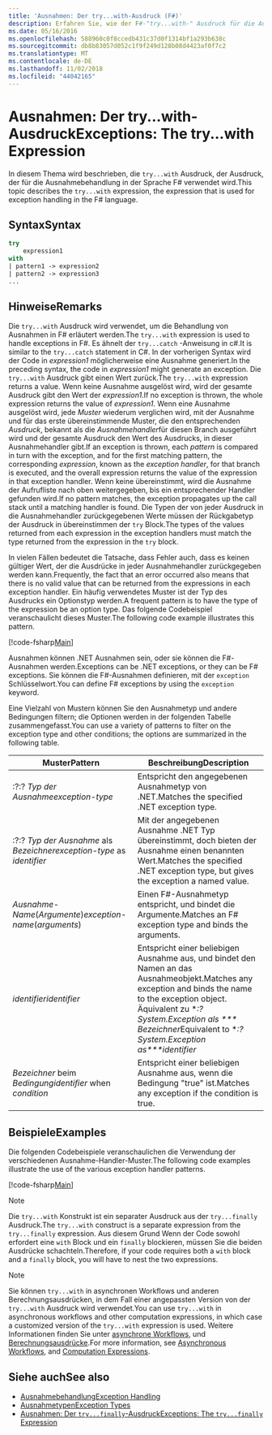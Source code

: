 ```yaml
---
title: 'Ausnahmen: Der try...with-Ausdruck (F#)'
description: Erfahren Sie, wie der F#-"try...with-" Ausdruck für die Ausnahmebehandlung zu verwenden.
ms.date: 05/16/2016
ms.openlocfilehash: 588960c0f8ccedb431c37d0f1314bf1a293b638c
ms.sourcegitcommit: db8b83057d052c1f9f249d128b08d4423af0f7c2
ms.translationtype: MT
ms.contentlocale: de-DE
ms.lasthandoff: 11/02/2018
ms.locfileid: "44042165"
---
```

# <a name="exceptions-the-trywith-expression"></a><span data-ttu-id="27f6b-103">Ausnahmen: Der try...with-Ausdruck</span><span class="sxs-lookup"><span data-stu-id="27f6b-103">Exceptions: The try...with Expression</span></span>

<span data-ttu-id="27f6b-104">In diesem Thema wird beschrieben, die `try...with` Ausdruck, der Ausdruck, der für die Ausnahmebehandlung in der Sprache F# verwendet wird.</span><span class="sxs-lookup"><span data-stu-id="27f6b-104">This topic describes the `try...with` expression, the expression that is used for exception handling in the F# language.</span></span>

## <a name="syntax"></a><span data-ttu-id="27f6b-105">Syntax</span><span class="sxs-lookup"><span data-stu-id="27f6b-105">Syntax</span></span>

```fsharp
try
    expression1
with
| pattern1 -> expression2
| pattern2 -> expression3
...
```

## <a name="remarks"></a><span data-ttu-id="27f6b-106">Hinweise</span><span class="sxs-lookup"><span data-stu-id="27f6b-106">Remarks</span></span>

<span data-ttu-id="27f6b-107">Die `try...with` Ausdruck wird verwendet, um die Behandlung von Ausnahmen in F# erläutert werden.</span><span class="sxs-lookup"><span data-stu-id="27f6b-107">The `try...with` expression is used to handle exceptions in F#.</span></span> <span data-ttu-id="27f6b-108">Es ähnelt der `try...catch` -Anweisung in c#.</span><span class="sxs-lookup"><span data-stu-id="27f6b-108">It is similar to the `try...catch` statement in C#.</span></span> <span data-ttu-id="27f6b-109">In der vorherigen Syntax wird der Code in *expression1* möglicherweise eine Ausnahme generiert.</span><span class="sxs-lookup"><span data-stu-id="27f6b-109">In the preceding syntax, the code in *expression1* might generate an exception.</span></span> <span data-ttu-id="27f6b-110">Die `try...with` Ausdruck gibt einen Wert zurück.</span><span class="sxs-lookup"><span data-stu-id="27f6b-110">The `try...with` expression returns a value.</span></span> <span data-ttu-id="27f6b-111">Wenn keine Ausnahme ausgelöst wird, wird der gesamte Ausdruck gibt den Wert der *expression1*.</span><span class="sxs-lookup"><span data-stu-id="27f6b-111">If no exception is thrown, the whole expression returns the value of *expression1*.</span></span> <span data-ttu-id="27f6b-112">Wenn eine Ausnahme ausgelöst wird, jede *Muster* wiederum verglichen wird, mit der Ausnahme und für das erste übereinstimmende Muster, die den entsprechenden *Ausdruck*, bekannt als die *Ausnahmehandler*für diesen Branch ausgeführt wird und der gesamte Ausdruck den Wert des Ausdrucks, in dieser Ausnahmehandler gibt.</span><span class="sxs-lookup"><span data-stu-id="27f6b-112">If an exception is thrown, each *pattern* is compared in turn with the exception, and for the first matching pattern, the corresponding *expression*, known as the *exception handler*, for that branch is executed, and the overall expression returns the value of the expression in that exception handler.</span></span> <span data-ttu-id="27f6b-113">Wenn keine übereinstimmt, wird die Ausnahme der Aufrufliste nach oben weitergegeben, bis ein entsprechender Handler gefunden wird.</span><span class="sxs-lookup"><span data-stu-id="27f6b-113">If no pattern matches, the exception propagates up the call stack until a matching handler is found.</span></span> <span data-ttu-id="27f6b-114">Die Typen der von jeder Ausdruck in die Ausnahmehandler zurückgegebenen Werte müssen der Rückgabetyp der Ausdruck in übereinstimmen der `try` Block.</span><span class="sxs-lookup"><span data-stu-id="27f6b-114">The types of the values returned from each expression in the exception handlers must match the type returned from the expression in the `try` block.</span></span>

<span data-ttu-id="27f6b-115">In vielen Fällen bedeutet die Tatsache, dass Fehler auch, dass es keinen gültiger Wert, der die Ausdrücke in jeder Ausnahmehandler zurückgegeben werden kann.</span><span class="sxs-lookup"><span data-stu-id="27f6b-115">Frequently, the fact that an error occurred also means that there is no valid value that can be returned from the expressions in each exception handler.</span></span> <span data-ttu-id="27f6b-116">Ein häufig verwendetes Muster ist der Typ des Ausdrucks ein Optionstyp werden.</span><span class="sxs-lookup"><span data-stu-id="27f6b-116">A frequent pattern is to have the type of the expression be an option type.</span></span> <span data-ttu-id="27f6b-117">Das folgende Codebeispiel veranschaulicht dieses Muster.</span><span class="sxs-lookup"><span data-stu-id="27f6b-117">The following code example illustrates this pattern.</span></span>

[!code-fsharp[Main](../../../../samples/snippets/fsharp/lang-ref-2/snippet5601.fs)]

<span data-ttu-id="27f6b-118">Ausnahmen können .NET Ausnahmen sein, oder sie können die F#-Ausnahmen werden.</span><span class="sxs-lookup"><span data-stu-id="27f6b-118">Exceptions can be .NET exceptions, or they can be F# exceptions.</span></span> <span data-ttu-id="27f6b-119">Sie können die F#-Ausnahmen definieren, mit der `exception` Schlüsselwort.</span><span class="sxs-lookup"><span data-stu-id="27f6b-119">You can define F# exceptions by using the `exception` keyword.</span></span>

<span data-ttu-id="27f6b-120">Eine Vielzahl von Mustern können Sie den Ausnahmetyp und andere Bedingungen filtern; die Optionen werden in der folgenden Tabelle zusammengefasst.</span><span class="sxs-lookup"><span data-stu-id="27f6b-120">You can use a variety of patterns to filter on the exception type and other conditions; the options are summarized in the following table.</span></span>

|<span data-ttu-id="27f6b-121">Muster</span><span class="sxs-lookup"><span data-stu-id="27f6b-121">Pattern</span></span>|<span data-ttu-id="27f6b-122">Beschreibung</span><span class="sxs-lookup"><span data-stu-id="27f6b-122">Description</span></span>|
|-------|-----------|
|<span data-ttu-id="27f6b-123">:?</span><span class="sxs-lookup"><span data-stu-id="27f6b-123">:?</span></span> <span data-ttu-id="27f6b-124">*Typ der Ausnahme*</span><span class="sxs-lookup"><span data-stu-id="27f6b-124">*exception-type*</span></span>|<span data-ttu-id="27f6b-125">Entspricht den angegebenen Ausnahmetyp von .NET.</span><span class="sxs-lookup"><span data-stu-id="27f6b-125">Matches the specified .NET exception type.</span></span>|
|<span data-ttu-id="27f6b-126">:?</span><span class="sxs-lookup"><span data-stu-id="27f6b-126">:?</span></span> <span data-ttu-id="27f6b-127">*Typ der Ausnahme* als *Bezeichner*</span><span class="sxs-lookup"><span data-stu-id="27f6b-127">*exception-type* as *identifier*</span></span>|<span data-ttu-id="27f6b-128">Mit der angegebenen Ausnahme .NET Typ übereinstimmt, doch bieten der Ausnahme einen benannten Wert.</span><span class="sxs-lookup"><span data-stu-id="27f6b-128">Matches the specified .NET exception type, but gives the exception a named value.</span></span>|
|<span data-ttu-id="27f6b-129">*Ausnahme-Name*(*Argumente*)</span><span class="sxs-lookup"><span data-stu-id="27f6b-129">*exception-name*(*arguments*)</span></span>|<span data-ttu-id="27f6b-130">Einen F#-Ausnahmetyp entspricht, und bindet die Argumente.</span><span class="sxs-lookup"><span data-stu-id="27f6b-130">Matches an F# exception type and binds the arguments.</span></span>|
|<span data-ttu-id="27f6b-131">*identifier*</span><span class="sxs-lookup"><span data-stu-id="27f6b-131">*identifier*</span></span>|<span data-ttu-id="27f6b-132">Entspricht einer beliebigen Ausnahme aus, und bindet den Namen an das Ausnahmeobjekt.</span><span class="sxs-lookup"><span data-stu-id="27f6b-132">Matches any exception and binds the name to the exception object.</span></span> <span data-ttu-id="27f6b-133">Äquivalent zu \**:? System.Exception als \*\*\* Bezeichner*</span><span class="sxs-lookup"><span data-stu-id="27f6b-133">Equivalent to \**:? System.Exception as\*\*\*identifier*</span></span>|
|<span data-ttu-id="27f6b-134">*Bezeichner* beim *Bedingung*</span><span class="sxs-lookup"><span data-stu-id="27f6b-134">*identifier* when *condition*</span></span>|<span data-ttu-id="27f6b-135">Entspricht einer beliebigen Ausnahme aus, wenn die Bedingung "true" ist.</span><span class="sxs-lookup"><span data-stu-id="27f6b-135">Matches any exception if the condition is true.</span></span>|

## <a name="examples"></a><span data-ttu-id="27f6b-136">Beispiele</span><span class="sxs-lookup"><span data-stu-id="27f6b-136">Examples</span></span>

<span data-ttu-id="27f6b-137">Die folgenden Codebeispiele veranschaulichen die Verwendung der verschiedenen Ausnahme-Handler-Muster.</span><span class="sxs-lookup"><span data-stu-id="27f6b-137">The following code examples illustrate the use of the various exception handler patterns.</span></span>

[!code-fsharp[Main](../../../../samples/snippets/fsharp/lang-ref-2/snippet5602.fs)]

>[!NOTE]
<span data-ttu-id="27f6b-138">Die `try...with` Konstrukt ist ein separater Ausdruck aus der `try...finally` Ausdruck.</span><span class="sxs-lookup"><span data-stu-id="27f6b-138">The `try...with` construct is a separate expression from the `try...finally` expression.</span></span> <span data-ttu-id="27f6b-139">Aus diesem Grund Wenn der Code sowohl erfordert eine `with` Block und ein `finally` blockieren, müssen Sie die beiden Ausdrücke schachteln.</span><span class="sxs-lookup"><span data-stu-id="27f6b-139">Therefore, if your code requires both a `with` block and a `finally` block, you will have to nest the two expressions.</span></span>

>[!NOTE]
<span data-ttu-id="27f6b-140">Sie können `try...with` in asynchronen Workflows und anderen Berechnungsausdrücken, in dem Fall einer angepassten Version von der `try...with` Ausdruck wird verwendet.</span><span class="sxs-lookup"><span data-stu-id="27f6b-140">You can use `try...with` in asynchronous workflows and other computation expressions, in which case a customized version of the `try...with` expression is used.</span></span> <span data-ttu-id="27f6b-141">Weitere Informationen finden Sie unter [asynchrone Workflows](../asynchronous-workflows.md), und [Berechnungsausdrücke](../computation-expressions.md).</span><span class="sxs-lookup"><span data-stu-id="27f6b-141">For more information, see [Asynchronous Workflows](../asynchronous-workflows.md), and [Computation Expressions](../computation-expressions.md).</span></span>

## <a name="see-also"></a><span data-ttu-id="27f6b-142">Siehe auch</span><span class="sxs-lookup"><span data-stu-id="27f6b-142">See also</span></span>

- [<span data-ttu-id="27f6b-143">Ausnahmebehandlung</span><span class="sxs-lookup"><span data-stu-id="27f6b-143">Exception Handling</span></span>](index.md)
- [<span data-ttu-id="27f6b-144">Ausnahmetypen</span><span class="sxs-lookup"><span data-stu-id="27f6b-144">Exception Types</span></span>](exception-types.md)
- [<span data-ttu-id="27f6b-145">Ausnahmen: Der `try...finally`-Ausdruck</span><span class="sxs-lookup"><span data-stu-id="27f6b-145">Exceptions: The `try...finally` Expression</span></span>](the-try-finally-expression.md)
